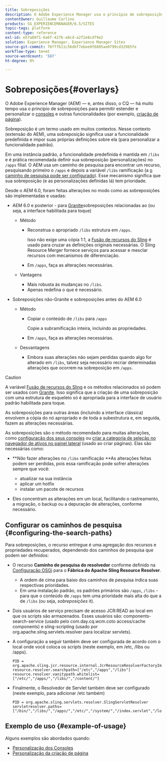 ```yaml
---
title: Sobreposições
description: O Adobe Experience Manager usa o princípio de sobreposições para permitir que você estenda e personalize os consoles e outras funcionalidades.
contentOwner: Guillaume Carlino
products: SG_EXPERIENCEMANAGER/6.5/SITES
topic-tags: platform
content-type: reference
exl-id: e57a6971-6a6f-427b-a8cd-a2f2e8cdf9e2
solution: Experience Manager, Experience Manager Sites
source-git-commit: 76fffb11c56dbf7ebee9f6805ae0799cd32985fe
workflow-type: tm+mt
source-wordcount: '587'
ht-degree: 0%

---
```


# Sobreposições{#overlays}

O Adobe Experience Manager (AEM) — e, antes disso, o CQ — há muito tempo usa o princípio de sobreposições para permitir estender e personalizar o [consoles](/help/sites-developing/customizing-consoles-touch.md) e outras funcionalidades (por exemplo, [criação de página](/help/sites-developing/customizing-page-authoring-touch.md)).

Sobreposição é um termo usado em muitos contextos. Nesse contexto (extensão do AEM), uma sobreposição significa usar a funcionalidade predefinida e impor suas próprias definições sobre ela (para personalizar a funcionalidade padrão).

Em uma instância padrão, a funcionalidade predefinida é mantida em `/libs` e é prática recomendada definir sua sobreposição (personalizações) no `/apps` filial. O AEM usa um caminho de pesquisa para encontrar um recurso, pesquisando primeiro o `/apps` e depois a variável `/libs` ramificação (a [o caminho de pesquisa pode ser configurado](#configuring-the-search-paths)). Esse mecanismo significa que sua sobreposição (e as personalizações definidas lá) tem prioridade.

Desde o AEM 6.0, foram feitas alterações no modo como as sobreposições são implementadas e usadas:

* AEM 6.0 e posterior - para [Granite](https://developer.adobe.com/experience-manager/reference-materials/6-5/granite-ui/api/jcr_root/libs/granite/ui/index.html)sobreposições relacionadas ao (ou seja, a interface habilitada para toque)

   * Método

      * Reconstrua o apropriado `/libs` estrutura em `/apps`.

        Isso não exige uma cópia 1:1, a [Fusão de recursos do Sling](/help/sites-developing/sling-resource-merger.md) é usado para cruzar as definições originais necessárias. O Sling Resource Merger fornece serviços para acessar e mesclar recursos com mecanismos de diferenciação.

      * Em `/apps`, faça as alterações necessárias.

   * Vantagens

      * Mais robusta às mudanças no `/libs`.
      * Apenas redefina o que é necessário.

* Sobreposições não-Granite e sobreposições antes do AEM 6.0

   * Método

      * Copiar o conteúdo de `/libs` para `/apps`

        Copie a subramificação inteira, incluindo as propriedades.

      * Em `/apps`, faça as alterações necessárias.

   * Desvantagens

      * Embora suas alterações não sejam perdidas quando algo for alterado em `/libs`, talvez seja necessário recriar determinadas alterações que ocorrem na sobreposição em `/apps`.

>[!CAUTION]
>
>A variável [Fusão de recursos do Sling](/help/sites-developing/sling-resource-merger.md) e os métodos relacionados só podem ser usados com [Granite](https://developer.adobe.com/experience-manager/reference-materials/6-5/granite-ui/api/jcr_root/libs/granite/ui/index.html). Isso significa que a criação de uma sobreposição com uma estrutura de esqueleto só é apropriada para a interface de usuário padrão habilitada para toque.
>
>As sobreposições para outras áreas (incluindo a interface clássica) envolvem a cópia do nó apropriado e de toda a subestrutura e, em seguida, fazem as alterações necessárias.

As sobreposições são o método recomendado para muitas alterações, como [configuração dos seus consoles](/help/sites-developing/customizing-consoles-touch.md#create-a-custom-console) ou [criar a categoria de seleção no navegador de ativos no painel lateral](/help/sites-developing/customizing-page-authoring-touch.md#add-new-selection-category-to-asset-browser) (usado ao criar páginas). Elas são necessárias como:

* ***Não* fazer alterações no `/libs` ramificação **As alterações feitas podem ser perdidas, pois essa ramificação pode sofrer alterações sempre que você:

   * atualizar na sua instância
   * aplicar um hotfix
   * instalar um pacote de recursos

* Eles concentram as alterações em um local, facilitando o rastreamento, a migração, o backup ou a depuração de alterações, conforme necessário.

## Configurar os caminhos de pesquisa {#configuring-the-search-paths}

Para sobreposições, o recurso entregue é uma agregação dos recursos e propriedades recuperados, dependendo dos caminhos de pesquisa que podem ser definidos:

* O recurso **Caminho de pesquisa do resolvedor** conforme definido na [Configuração OSGi](/help/sites-deploying/configuring-osgi.md) para o **Fábrica do Apache Sling Resource Resolver**.

   * A ordem de cima para baixo dos caminhos de pesquisa indica suas respectivas prioridades.
   * Em uma instalação padrão, os padrões primários são `/apps`, `/libs` - para que o conteúdo de `/apps` tem uma prioridade mais alta do que a de `/libs` (ou seja, *sobreposições* it).

* Dois usuários de serviço precisam de acesso JCR:READ ao local em que os scripts são armazenados. Esses usuários são: components-search-service (usado pelo com.day.cq.wcm.coto access/cache components) e sling-scripting (usado por org.apache.sling.servlets.resolver para localizar servlets).
* A configuração a seguir também deve ser configurada de acordo com o local onde você coloca os scripts (neste exemplo, em /etc, /libs ou /apps).

  ```
  PID = org.apache.sling.jcr.resource.internal.JcrResourceResolverFactoryImpl
  resource.resolver.searchpath=["/etc","/apps","/libs"]
  resource.resolver.vanitypath.whitelist=["/etc/","/apps/","/libs/","/content/"]
  ```

* Finalmente, o Resolvedor de Servlet também deve ser configurado (neste exemplo, para adicionar /etc também)

  ```
  PID = org.apache.sling.servlets.resolver.SlingServletResolver
  servletresolver.paths=["/bin/","/libs/","/apps/","/etc/","/system/","/index.servlet","/login.servlet","/services/"]
  ```

## Exemplo de uso {#example-of-usage}

Alguns exemplos são abordados quando:

* [Personalização dos Consoles](/help/sites-developing/customizing-consoles-touch.md)
* [Personalização da criação de página](/help/sites-developing/customizing-page-authoring-touch.md)
